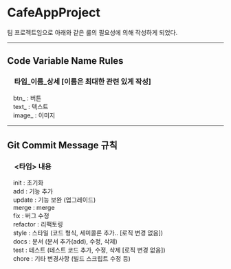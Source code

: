<h1>CafeAppProject</h1>
<p>팀 프로젝트임으로 아래와 같은 룰의 필요성에 의해 작성하게 되었다.</p>

---

<h2>Code Variable Name Rules</h2>
<h3>&emsp;타입_이름_상세 [이름은 최대한 관련 있게 작성]</h3>
<p>
  &emsp;btn_    : 버튼<br>
  &emsp;text_   : 텍스트<br>
  &emsp;image_  : 이미지
</p>

---

<h2>Git Commit Message 규칙</h2>
<h3>&emsp;<타입> 내용</h3>
<p>
  &emsp;init     : 초기화<br>
  &emsp;add      : 기능 추가<br>
  &emsp;update   : 기능 보완 (업그레이드)<br>
  &emsp;merge    : merge<br>
  &emsp;fix      : 버그 수정<br>
  &emsp;refactor : 리팩토링<br>
  &emsp;style    : 스타일 (코드 형식, 세미콜론 추가.. [로직 변경 없음])<br>
  &emsp;docs     : 문서 (문서 추가(add), 수정, 삭제)<br>
  &emsp;test     : 테스트 (테스트 코드 추가, 수정, 삭제 [로직 변경 없음])<br>
  &emsp;chore    : 기타 변경사항 (빌드 스크립트 수정 등)
</p>
